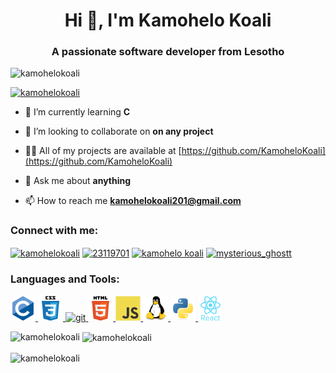<h1 align="center">Hi 👋, I'm Kamohelo Koali</h1>
<h3 align="center">A passionate software developer from Lesotho</h3>

<p align="left"> <img src="https://komarev.com/ghpvc/?username=kamohelokoali&label=Profile%20views&color=0e75b6&style=flat" alt="kamohelokoali" /> </p>

<p align="left"> <a href="https://github.com/ryo-ma/github-profile-trophy"><img src="https://github-profile-trophy.vercel.app/?username=kamohelokoali" alt="kamohelokoali" /></a> </p>

<!--- 🔭 I’m currently working on a website [quiz web app](https://github.com/KamoheloKoali/quiz-web-app)-->

- 🌱 I’m currently learning **C**

- 👯 I’m looking to collaborate on **on any project**

- 👨‍💻 All of my projects are available at [https://github.com/KamoheloKoali](https://github.com/KamoheloKoali)

- 💬 Ask me about **anything**

- 📫 How to reach me **kamohelokoali201@gmail.com**

<h3 align="left">Connect with me:</h3>
<p align="left">
<a href="https://codepen.io/kamohelokoali" target="blank"><img align="center" src="https://raw.githubusercontent.com/rahuldkjain/github-profile-readme-generator/master/src/images/icons/Social/codepen.svg" alt="kamohelokoali" height="30" width="40" /></a>
<a href="https://stackoverflow.com/users/23119701" target="blank"><img align="center" src="https://raw.githubusercontent.com/rahuldkjain/github-profile-readme-generator/master/src/images/icons/Social/stack-overflow.svg" alt="23119701" height="30" width="40" /></a>
<a href="https://fb.com/kamohelo koali" target="blank"><img align="center" src="https://raw.githubusercontent.com/rahuldkjain/github-profile-readme-generator/master/src/images/icons/Social/facebook.svg" alt="kamohelo koali" height="30" width="40" /></a>
<a href="https://instagram.com/mysterious_ghostt" target="blank"><img align="center" src="https://raw.githubusercontent.com/rahuldkjain/github-profile-readme-generator/master/src/images/icons/Social/instagram.svg" alt="mysterious_ghostt" height="30" width="40" /></a>
</p>

<h3 align="left">Languages and Tools:</h3>
<p align="left"> <a href="https://www.cprogramming.com/" target="_blank" rel="noreferrer"> <img src="https://raw.githubusercontent.com/devicons/devicon/master/icons/c/c-original.svg" alt="c" width="40" height="40"/> </a> <a href="https://www.w3schools.com/css/" target="_blank" rel="noreferrer"> <img src="https://raw.githubusercontent.com/devicons/devicon/master/icons/css3/css3-original-wordmark.svg" alt="css3" width="40" height="40"/> </a> <a href="https://git-scm.com/" target="_blank" rel="noreferrer"> <img src="https://www.vectorlogo.zone/logos/git-scm/git-scm-icon.svg" alt="git" width="40" height="40"/> </a> <a href="https://www.w3.org/html/" target="_blank" rel="noreferrer"> <img src="https://raw.githubusercontent.com/devicons/devicon/master/icons/html5/html5-original-wordmark.svg" alt="html5" width="40" height="40"/> </a> <a href="https://developer.mozilla.org/en-US/docs/Web/JavaScript" target="_blank" rel="noreferrer"> <img src="https://raw.githubusercontent.com/devicons/devicon/master/icons/javascript/javascript-original.svg" alt="javascript" width="40" height="40"/> </a> <a href="https://www.linux.org/" target="_blank" rel="noreferrer"> <img src="https://raw.githubusercontent.com/devicons/devicon/master/icons/linux/linux-original.svg" alt="linux" width="40" height="40"/> </a> <a href="https://www.python.org" target="_blank" rel="noreferrer"> <img src="https://raw.githubusercontent.com/devicons/devicon/master/icons/python/python-original.svg" alt="python" width="40" height="40"/> </a> <a href="https://reactjs.org/" target="_blank" rel="noreferrer"> <img src="https://raw.githubusercontent.com/devicons/devicon/master/icons/react/react-original-wordmark.svg" alt="react" width="40" height="40"/> </a> </p>

<p><img align="left" src="https://github-readme-stats.vercel.app/api/top-langs?username=kamohelokoali&show_icons=true&locale=en&layout=compact" alt="kamohelokoali" /></p>

<p>&nbsp;<img align="center" src="https://github-readme-stats.vercel.app/api?username=kamohelokoali&show_icons=true&locale=en" alt="kamohelokoali" /></p>

<p><img align="center" src="https://github-readme-streak-stats.herokuapp.com/?user=kamohelokoali&" alt="kamohelokoali" /></p>
